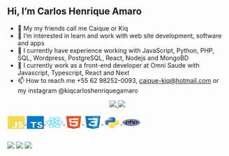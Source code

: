  ## Hi, I’m Carlos Henrique Amaro
- 👋 My my friends call me Caique or Kiq
- 👀 I’m interested in learn and work with web site development, software and apps
- 🌱 I currently have experience working with JavaScript, Python, PHP, SQL, Wordpress, PostgreSQL, React, Nodejs and MongoBD
- 💞️ I currently work as a front-end developer at Omni Saude with Javascript, Typescript, React and Next
- 📫 How to reach me +55 62 98252-0093, caique-kiq@hotmail.com or my instagram @kiqcarloshenriquegamaro

<div>
  <div align="center">
    <a href="https://github.com/kiq-caique">
    <img height="180em" src="https://github-readme-stats.vercel.app/api?username=kiq-caique&show_icons=true&theme=dark&include_all_commits=true&count_private=true"/>
    <img height="180em" src="https://github-readme-stats.vercel.app/api/top-langs/?username=kiq-caique&layout=compact&langs_count=7&theme=dark"/>
  </div>

  <div style="display: inline_block"><br>
    <img align="center" alt="Kiq-Js" height="30" width="40" src="https://raw.githubusercontent.com/devicons/devicon/master/icons/javascript/javascript-plain.svg">
    <img align="center" alt="Kiq-Ts" height="30" width="40" src="https://raw.githubusercontent.com/devicons/devicon/master/icons/typescript/typescript-plain.svg">
    <img align="center" alt="Kiq-React" height="30" width="40" src="https://raw.githubusercontent.com/devicons/devicon/master/icons/react/react-original.svg">
    <img align="center" alt="Kiq-HTML" height="30" width="40" src="https://raw.githubusercontent.com/devicons/devicon/master/icons/html5/html5-original.svg">
    <img align="center" alt="Kiq-CSS" height="30" width="40" src="https://raw.githubusercontent.com/devicons/devicon/master/icons/css3/css3-original.svg">
    <img align="center" alt="Kiq-Python" height="30" width="40" src="https://raw.githubusercontent.com/devicons/devicon/master/icons/python/python-original.svg">
   <img align="center" alt="Kiq-Php" height="30" width="40" src="https://raw.githubusercontent.com/devicons/devicon/master/icons/php/php-original.svg">
  </div>
</div>


  ##
 
<div> 
  <a href="https://instagram.com/kiqcarloshenriquegamaro" target="_blank"><img src="https://img.shields.io/badge/-Instagram-%23E4405F?style=for-the-badge&logo=instagram&logoColor=white" target="_blank"></a>
  <a href = "mailto:kiqcarloshenriqueengcivil@gmail.com"><img src="https://img.shields.io/badge/-Gmail-%23333?style=for-the-badge&logo=gmail&logoColor=white" target="_blank"></a>
  <a href="https://www.linkedin.com/in/carlos-henrique-gomes-amaro-789738a2/" target="_blank"><img src="https://img.shields.io/badge/-LinkedIn-%230077B5?style=for-the-badge&logo=linkedin&logoColor=white" target="_blank"></a> 
 

 
</div>

<!---
kiq-caique/kiq-caique is a ✨ special ✨ repository because its `README.md` (this file) appears on your GitHub profile.
You can click the Preview link to take a look at your changes.
--->

